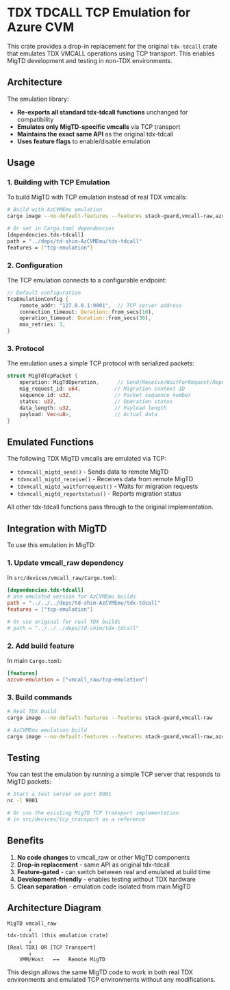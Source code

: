 # TDX TDCALL TCP Emulation for Azure CVM

This crate provides a drop-in replacement for the original `tdx-tdcall` crate that emulates TDX VMCALL operations using TCP transport. This enables MigTD development and testing in non-TDX environments.

## Architecture

The emulation library:
- **Re-exports all standard tdx-tdcall functions** unchanged for compatibility
- **Emulates only MigTD-specific vmcalls** via TCP transport
- **Maintains the exact same API** as the original tdx-tdcall
- **Uses feature flags** to enable/disable emulation

## Usage

### 1. Building with TCP Emulation

To build MigTD with TCP emulation instead of real TDX vmcalls:

```bash
# Build with AzCVMEmu emulation
cargo image --no-default-features --features stack-guard,vmcall-raw,azcvm-emulation

# Or set in Cargo.toml dependencies
[dependencies.tdx-tdcall]
path = "../deps/td-shim-AzCVMEmu/tdx-tdcall"
features = ["tcp-emulation"]
```

### 2. Configuration

The TCP emulation connects to a configurable endpoint:

```rust
// Default configuration
TcpEmulationConfig {
    remote_addr: "127.0.0.1:9001",  // TCP server address
    connection_timeout: Duration::from_secs(10),
    operation_timeout: Duration::from_secs(30),
    max_retries: 3,
}
```

### 3. Protocol

The emulation uses a simple TCP protocol with serialized packets:

```rust
struct MigTdTcpPacket {
    operation: MigTdOperation,      // Send/Receive/WaitForRequest/ReportStatus
    mig_request_id: u64,           // Migration context ID
    sequence_id: u32,              // Packet sequence number
    status: u32,                   // Operation status
    data_length: u32,              // Payload length
    payload: Vec<u8>,              // Actual data
}
```

## Emulated Functions

The following TDX MigTD vmcalls are emulated via TCP:

- `tdvmcall_migtd_send()` - Sends data to remote MigTD
- `tdvmcall_migtd_receive()` - Receives data from remote MigTD  
- `tdvmcall_migtd_waitforrequest()` - Waits for migration requests
- `tdvmcall_migtd_reportstatus()` - Reports migration status

All other tdx-tdcall functions pass through to the original implementation.

## Integration with MigTD

To use this emulation in MigTD:

### 1. Update vmcall_raw dependency

In `src/devices/vmcall_raw/Cargo.toml`:

```toml
[dependencies.tdx-tdcall]
# Use emulated version for AzCVMEmu builds
path = "../../../deps/td-shim-AzCVMEmu/tdx-tdcall"
features = ["tcp-emulation"]

# Or use original for real TDX builds  
# path = "../../../deps/td-shim/tdx-tdcall"
```

### 2. Add build feature

In main `Cargo.toml`:

```toml
[features]
azcvm-emulation = ["vmcall_raw/tcp-emulation"]
```

### 3. Build commands

```bash
# Real TDX build
cargo image --no-default-features --features stack-guard,vmcall-raw

# AzCVMEmu emulation build  
cargo image --no-default-features --features stack-guard,vmcall-raw,azcvm-emulation
```

## Testing

You can test the emulation by running a simple TCP server that responds to MigTD packets:

```bash
# Start a test server on port 9001
nc -l 9001

# Or use the existing MigTD TCP transport implementation
# in src/devices/tcp_transport as a reference
```

## Benefits

1. **No code changes** to vmcall_raw or other MigTD components
2. **Drop-in replacement** - same API as original tdx-tdcall
3. **Feature-gated** - can switch between real and emulated at build time
4. **Development-friendly** - enables testing without TDX hardware
5. **Clean separation** - emulation code isolated from main MigTD

## Architecture Diagram

```
MigTD vmcall_raw
       ↓
tdx-tdcall (this emulation crate)
       ↓
[Real TDX] OR [TCP Transport]
       ↓
    VMM/Host   ←→   Remote MigTD
```

This design allows the same MigTD code to work in both real TDX environments and emulated TCP environments without any modifications.
